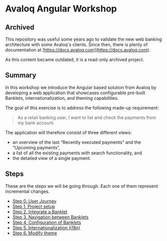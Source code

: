 # Avaloq Angular Workshop

## Archived
This repository was useful some years ago to validate the new web banking architecture with some Avaloq's clients. Since then, there is plenty of documentation at [https://docs.avaloq.com](https://docs.avaloq.com). 

As this content became outdated, it is a read-only archived project. 

## Summary
In this workshop we introduce the Angular based solution from Avaloq by developing a web application that showcases configurable pre-built Banklets, internationalization, and theming capabilities.

The goal of this exercise is to address the following made-up requirement: 

> As a retail banking user, I want to list and check the payments from my bank account.

The application will therefore consist of three different views:
* an overview of the last “Recently executed payments” and the “Upcoming payments”,
* a list of all the existing payments with search functionality, and
* the detailed view of a single payment.

## Steps
These are the steps we will be going through. Each one of them represent incremental changes.
* [Step 0. User Journey](./steps/README.md)
* [Step 1. Project setup](./steps/step1.md)
* [Step 2. Integrate a Banklet](./steps/step2.md)
* [Step 3. Navigation between Banklets](./steps/step3.md)
* [Step 4. Configuration of Banklets](./steps/step4.md)
* [Step 5. Internationalization (i18n)](./steps/step5.md)
* [Step 6. Modify theme](./steps/step6.md)
